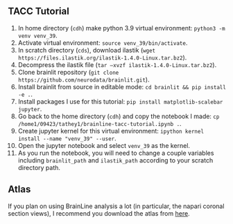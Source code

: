 TACC Tutorial
-------------
1. In home directory (`cdh`) make python 3.9 virtual environment: `python3 -m venv venv_39`.
2. Activate virtual environment: `source venv_39/bin/activate`.
3. In scratch directory (`cds`), download ilastik (`wget https://files.ilastik.org/ilastik-1.4.0-Linux.tar.bz2`).
4. Decompress the ilastik file (`tar –xvzf ilastik-1.4.0-Linux.tar.bz2`).
5. Clone brainlit repository (`git clone https://github.com/neurodata/brainlit.git`).
6. Install brainlit from source in editable mode: `cd brainlit && pip install -e .`.
7. Install packages I use for this tutorial: `pip install matplotlib-scalebar jupyter`.
8. Go back to the home directory (`cdh`) and copy the notebook I made: `cp /home1/09423/tathey1/brainline-tacc-tutorial.ipynb .`.
9. Create jupyter kernel for this virtual environment: `ipython kernel install --name "venv_39" --user`.
10. Open the jupyter notebook and select `venv_39` as the kernel.
11. As you run the notebook, you will need to change a couple variables including `brainlit_path` and `ilastik_path` according to your scratch directory path.


Atlas
-----

If you plan on using BrainLine analysis a lot (in particular, the napari coronal section views), I recommend you download the atlas from [here](https://neurodata.io/data/allen_atlas/).